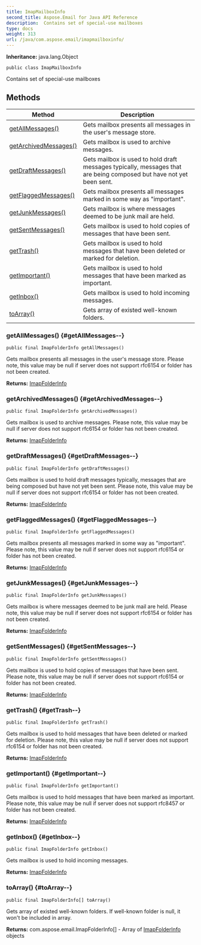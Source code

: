 ```yaml
---
title: ImapMailboxInfo
second_title: Aspose.Email for Java API Reference
description:  Contains set of special-use mailboxes
type: docs
weight: 313
url: /java/com.aspose.email/imapmailboxinfo/
---
```

**Inheritance:**
java.lang.Object
```
public class ImapMailboxInfo
```

Contains set of special-use mailboxes
## Methods

| Method | Description |
| --- | --- |
| [getAllMessages()](#getAllMessages--) | Gets mailbox presents all messages in the user's message store. |
| [getArchivedMessages()](#getArchivedMessages--) | Gets mailbox is used to archive messages. |
| [getDraftMessages()](#getDraftMessages--) | Gets mailbox is used to hold draft messages typically, messages that are being composed but have not yet been sent. |
| [getFlaggedMessages()](#getFlaggedMessages--) | Gets mailbox presents all messages marked in some way as "important". |
| [getJunkMessages()](#getJunkMessages--) | Gets mailbox is where messages deemed to be junk mail are held. |
| [getSentMessages()](#getSentMessages--) | Gets mailbox is used to hold copies of messages that have been sent. |
| [getTrash()](#getTrash--) | Gets mailbox is used to hold messages that have been deleted or marked for deletion. |
| [getImportant()](#getImportant--) | Gets mailbox is used to hold messages that have been marked as important. |
| [getInbox()](#getInbox--) | Gets mailbox is used to hold incoming messages. |
| [toArray()](#toArray--) | Gets array of existed well-known folders. |
### getAllMessages() {#getAllMessages--}
```
public final ImapFolderInfo getAllMessages()
```


Gets mailbox presents all messages in the user's message store. Please note, this value may be null if server does not support rfc6154 or folder has not been created.

**Returns:**
[ImapFolderInfo](../../com.aspose.email/imapfolderinfo)
### getArchivedMessages() {#getArchivedMessages--}
```
public final ImapFolderInfo getArchivedMessages()
```


Gets mailbox is used to archive messages. Please note, this value may be null if server does not support rfc6154 or folder has not been created.

**Returns:**
[ImapFolderInfo](../../com.aspose.email/imapfolderinfo)
### getDraftMessages() {#getDraftMessages--}
```
public final ImapFolderInfo getDraftMessages()
```


Gets mailbox is used to hold draft messages typically, messages that are being composed but have not yet been sent. Please note, this value may be null if server does not support rfc6154 or folder has not been created.

**Returns:**
[ImapFolderInfo](../../com.aspose.email/imapfolderinfo)
### getFlaggedMessages() {#getFlaggedMessages--}
```
public final ImapFolderInfo getFlaggedMessages()
```


Gets mailbox presents all messages marked in some way as "important". Please note, this value may be null if server does not support rfc6154 or folder has not been created.

**Returns:**
[ImapFolderInfo](../../com.aspose.email/imapfolderinfo)
### getJunkMessages() {#getJunkMessages--}
```
public final ImapFolderInfo getJunkMessages()
```


Gets mailbox is where messages deemed to be junk mail are held. Please note, this value may be null if server does not support rfc6154 or folder has not been created.

**Returns:**
[ImapFolderInfo](../../com.aspose.email/imapfolderinfo)
### getSentMessages() {#getSentMessages--}
```
public final ImapFolderInfo getSentMessages()
```


Gets mailbox is used to hold copies of messages that have been sent. Please note, this value may be null if server does not support rfc6154 or folder has not been created.

**Returns:**
[ImapFolderInfo](../../com.aspose.email/imapfolderinfo)
### getTrash() {#getTrash--}
```
public final ImapFolderInfo getTrash()
```


Gets mailbox is used to hold messages that have been deleted or marked for deletion. Please note, this value may be null if server does not support rfc6154 or folder has not been created.

**Returns:**
[ImapFolderInfo](../../com.aspose.email/imapfolderinfo)
### getImportant() {#getImportant--}
```
public final ImapFolderInfo getImportant()
```


Gets mailbox is used to hold messages that have been marked as important. Please note, this value may be null if server does not support rfc8457 or folder has not been created.

**Returns:**
[ImapFolderInfo](../../com.aspose.email/imapfolderinfo)
### getInbox() {#getInbox--}
```
public final ImapFolderInfo getInbox()
```


Gets mailbox is used to hold incoming messages.

**Returns:**
[ImapFolderInfo](../../com.aspose.email/imapfolderinfo)
### toArray() {#toArray--}
```
public final ImapFolderInfo[] toArray()
```


Gets array of existed well-known folders. If well-known folder is null, it won't be included in array.

**Returns:**
com.aspose.email.ImapFolderInfo[] - Array of [ImapFolderInfo](../../com.aspose.email/imapfolderinfo) objects
